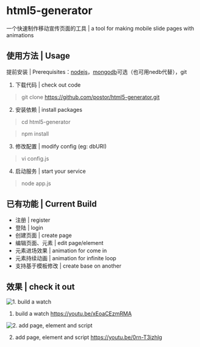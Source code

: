 # html5-generator
一个快速制作移动宣传页面的工具 | a tool for making mobile slide pages with animations

## 使用方法 | Usage ##

提前安装 | Prerequisites：[nodejs](http://nodejs.org)，[mongodb](http://www.mongodb.org/)可选（也可用nedb代替），git 

1. 下载代码 | check out code

> git clone https://github.com/postor/html5-generator.git

2. 安装依赖 | install packages

> cd html5-generator

> npm install

3. 修改配置 | modify config (eg: dbURI)

> vi config.js

4. 启动服务 | start your service

> node app.js

## 已有功能 | Current Build ##
- 注册 | register
- 登陆 | login
- 创建页面 | create page
- 编辑页面、元素 | edit page/element
- 元素进场效果 | animation for come in
- 元素持续动画 | animation for infinite loop
- 支持基于模板修改 | create base on another

## 效果 | check it out ##



![1. build a watch](https://img.youtube.com/vi/xEoaCEzmRMA/0.jpg)

1. build a watch https://youtu.be/xEoaCEzmRMA


![2. add page, element and script](https://img.youtube.com/vi/0rn-T3izhlg/0.jpg)

2. add page, element and script https://youtu.be/0rn-T3izhlg